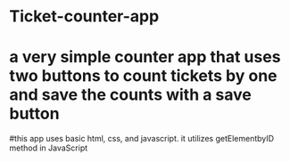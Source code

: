 # Ticket-counter-app
# a very simple counter app that uses two buttons to count tickets by one and save the counts with a save button
#this app uses basic html, css, and javascript. it utilizes getElementbyID method in JavaScript
